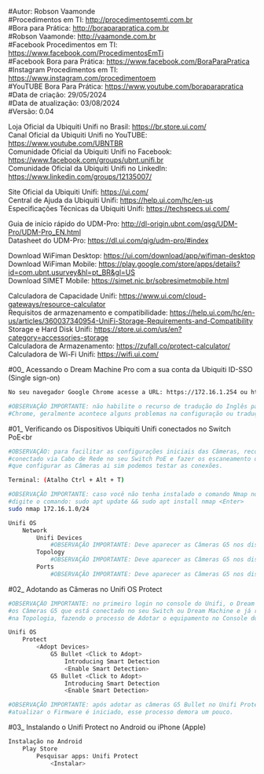 #Autor: Robson Vaamonde<br>
#Procedimentos em TI: http://procedimentosemti.com.br<br>
#Bora para Prática: http://boraparapratica.com.br<br>
#Robson Vaamonde: http://vaamonde.com.br<br>
#Facebook Procedimentos em TI: https://www.facebook.com/ProcedimentosEmTi<br>
#Facebook Bora para Prática: https://www.facebook.com/BoraParaPratica<br>
#Instagram Procedimentos em TI: https://www.instagram.com/procedimentoem<br>
#YouTUBE Bora Para Prática: https://www.youtube.com/boraparapratica<br>
#Data de criação: 29/05/2024<br>
#Data de atualização: 03/08/2024<br>
#Versão: 0.04

Loja Oficial da Ubiquiti Unifi no Brasil: https://br.store.ui.com/<br>
Canal Oficial da Ubiquiti Unifi no YouTUBE: https://www.youtube.com/UBNTBR<br>
Comunidade Oficial da Ubiquiti Unifi no Facebook: https://www.facebook.com/groups/ubnt.unifi.br<br>
Comunidade Oficial da Ubiquiti Unifi no LinkedIn: https://www.linkedin.com/groups/12135007/

Site Oficial da Ubiquiti Unifi: https://ui.com/<br>
Central de Ajuda da Ubiquiti Unifi: https://help.ui.com/hc/en-us<br>
Especificações Técnicas da Ubiquiti Unifi: https://techspecs.ui.com/

Guia de início rápido do UDM-Pro: http://dl-origin.ubnt.com/qsg/UDM-Pro/UDM-Pro_EN.html<br>
Datasheet do UDM-Pro: https://dl.ui.com/qig/udm-pro/#index

Download WiFiman Desktop: https://ui.com/download/app/wifiman-desktop<br>
Download WiFiman Mobile: https://play.google.com/store/apps/details?id=com.ubnt.usurvey&hl=pt_BR&gl=US<br>
Download SIMET Mobile: https://simet.nic.br/sobresimetmobile.html

Calculadora de Capacidade Unifi: https://www.ui.com/cloud-gateways/resource-calculator<br>
Requisitos de armazenamento e compatibilidade: https://help.ui.com/hc/en-us/articles/360037340954-UniFi-Storage-Requirements-and-Compatibility<br>
Storage e Hard Disk Unifi: https://store.ui.com/us/en?category=accessories-storage<br>
Calculadora de Armazenamento: https://zufall.co/protect-calculator/<br>
Calculadora de Wi-Fi Unifi: https://wifi.ui.com/

#00_ Acessando o Dream Machine Pro com a sua conta da Ubiquiti ID-SSO (Single sign-on)<br>
```bash
No seu navegador Google Chrome acesse a URL: https://172.16.1.254 ou https://unifi

#OBSERVAÇÃO IMPORTANTE: não habilite o recurso de tradução do Inglês para o Português do Google
#Chrome, geralmente acontece alguns problemas na configuração ou tradução do termo técnico.
```

#01_ Verificando os Dispositivos Ubiquiti Unifi conectados no Switch PoE<br
```bash
#OBSERVAÇÃO: para facilitar as configurações iniciais das Câmeras, recomendo está
#conectado via Cabo de Rede no seu Switch PoE e fazer os escaneamento da rede, depois
#que configurar as Câmeras ai sim podemos testar as conexões.

Terminal: (Atalho Ctrl + Alt + T)

#OBSERVAÇÃO IMPORTANTE: caso você não tenha instalado o comando Nmap no seu GNU/Linux
#digite o comando: sudo apt update && sudo apt install nmap <Enter>
sudo nmap 172.16.1.0/24

Unifi OS
	Network
		Unifi Devices
			#OBSERVAÇÃO IMPORTANTE: Deve aparecer as Câmeras G5 nos dispositivos conectados
		Topology
			#OBSERVAÇÃO IMPORTANTE: Deve aparecer as Câmeras G5 nos dispositivos conectados
		Ports
			#OBSERVAÇÃO IMPORTANTE: Deve aparecer as Câmeras G5 nos dispositivos conectados
```

#02_ Adotando as Câmeras no Unifi OS Protect<br>
```bash
#OBSERVAÇÃO IMPORTANTE: no primeiro login no console do Unifi, o Dream Machine já localiza
#os Câmeras G5 que está conectado no seu Switch ou Dream Machine e já recomenda adicionar 
#na Topologia, fazendo o processo de Adotar o equipamento no Console do Dream Machine.

Unifi OS
	Protect
		<Adopt Devices>
			G5 Bullet <Click to Adopt>
				Introducing Smart Detection
				<Enable Smart Detection>
			G5 Bullet <Click to Adopt>
				Introducing Smart Detection
				<Enable Smart Detection>

#OBSERVAÇÃO IMPORTANTE: após adotar as câmeras G5 Bullet no Unifi Protect o processo de 
#atualizar o Firmware é iniciado, esse processo demora um pouco.
```

#03_ Instalando o Unifi Protect no Android ou iPhone (Apple)<br>
```bash
Instalação no Android
	Play Store
		Pesquisar apps: Unifi Protect
			<Instalar>
```